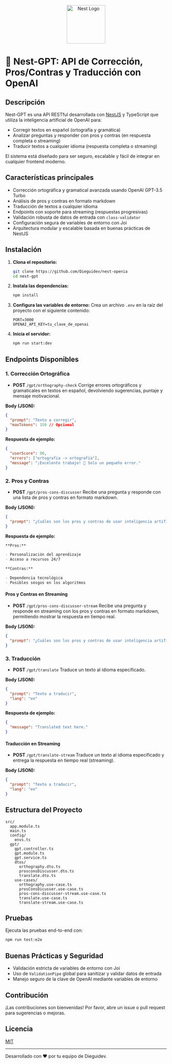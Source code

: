 <p align="center">
  <a href="http://nestjs.com/" target="blank"><img src="https://nestjs.com/img/logo-small.svg" width="120" alt="Nest Logo" /></a>
</p>

# 🧠 Nest-GPT: API de Corrección, Pros/Contras y Traducción con OpenAI

## Descripción

Nest-GPT es una API RESTful desarrollada con [NestJS](https://nestjs.com/) y TypeScript que utiliza la inteligencia artificial de OpenAI para:

- Corregir textos en español (ortografía y gramática)
- Analizar preguntas y responder con pros y contras (en respuesta completa o streaming)
- Traducir textos a cualquier idioma (respuesta completa o streaming)

El sistema está diseñado para ser seguro, escalable y fácil de integrar en cualquier frontend moderno.

## Características principales

- Corrección ortográfica y gramatical avanzada usando OpenAI GPT-3.5 Turbo
- Análisis de pros y contras en formato markdown
- Traducción de textos a cualquier idioma
- Endpoints con soporte para streaming (respuestas progresivas)
- Validación robusta de datos de entrada con `class-validator`
- Configuración segura de variables de entorno con Joi
- Arquitectura modular y escalable basada en buenas prácticas de NestJS

## Instalación

1. **Clona el repositorio:**
   ```bash
   git clone https://github.com/Dieguidev/nest-openia
   cd nest-gpt
   ```
2. **Instala las dependencias:**
   ```bash
   npm install
   ```
3. **Configura las variables de entorno:**
   Crea un archivo `.env` en la raíz del proyecto con el siguiente contenido:
   ```env
   PORT=3000
   OPENAI_API_KEY=tu_clave_de_openai
   ```
4. **Inicia el servidor:**
   ```bash
   npm run start:dev
   ```

## Endpoints Disponibles

### 1. Corrección Ortográfica

- **POST** `/gpt/orthography-check`
  Corrige errores ortográficos y gramaticales en textos en español, devolviendo sugerencias, puntaje y mensaje motivacional.

**Body (JSON):**

```json
{
  "prompt": "Texto a corregir",
  "maxTokens": 150 // Opcional
}
```

**Respuesta de ejemplo:**

```json
{
  "userScore": 90,
  "errors": ["ortografia -> ortografía"],
  "message": "¡Excelente trabajo! 🎉 Solo un pequeño error."
}
```

### 2. Pros y Contras

- **POST** `/gpt/pros-cons-discusser`
  Recibe una pregunta y responde con una lista de pros y contras en formato markdown.

**Body (JSON):**

```json
{
  "prompt": "¿Cuáles son los pros y contras de usar inteligencia artificial en la educación?"
}
```

**Respuesta de ejemplo:**

```markdown
**Pros:**

- Personalización del aprendizaje
- Acceso a recursos 24/7

**Contras:**

- Dependencia tecnológica
- Posibles sesgos en los algoritmos
```

#### Pros y Contras en Streaming

- **POST** `/gpt/pros-cons-discusser-stream`
  Recibe una pregunta y responde en streaming con los pros y contras en formato markdown, permitiendo mostrar la respuesta en tiempo real.

**Body (JSON):**

```json
{
  "prompt": "¿Cuáles son los pros y contras de usar inteligencia artificial en la educación?"
}
```

### 3. Traducción

- **POST** `/gpt/translate`
  Traduce un texto al idioma especificado.

**Body (JSON):**

```json
{
  "prompt": "Texto a traducir",
  "lang": "en"
}
```

**Respuesta de ejemplo:**

```json
{
  "message": "Translated text here."
}
```

#### Traducción en Streaming

- **POST** `/gpt/translate-stream`
  Traduce un texto al idioma especificado y entrega la respuesta en tiempo real (streaming).

**Body (JSON):**

```json
{
  "prompt": "Texto a traducir",
  "lang": "en"
}
```

## Estructura del Proyecto

```
src/
  app.module.ts
  main.ts
  config/
    envs.ts
  gpt/
    gpt.controller.ts
    gpt.module.ts
    gpt.service.ts
    dtos/
      orthography.dto.ts
      prosconsDiscusser.dto.ts
      translate.dto.ts
    use-cases/
      orthography.use-case.ts
      prosConsDicusser.use-case.ts
      pros-cons-discusser-stream.use-case.ts
      translate.use-case.ts
      translate-stream.use-case.ts
```

## Pruebas

Ejecuta las pruebas end-to-end con:

```bash
npm run test:e2e
```

## Buenas Prácticas y Seguridad

- Validación estricta de variables de entorno con Joi
- Uso de `ValidationPipe` global para sanitizar y validar datos de entrada
- Manejo seguro de la clave de OpenAI mediante variables de entorno

## Contribución

¡Las contribuciones son bienvenidas! Por favor, abre un issue o pull request para sugerencias o mejoras.

## Licencia

[MIT](LICENSE)

---

Desarrollado con ❤️ por tu equipo de Dieguidev.
